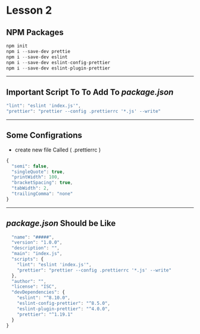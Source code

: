 # **Lesson 2**

## NPM Packages

```JavaScript
npm init
npm i --save-dev prettie
npm i --save-dev eslint
npm i --save-dev eslint-config-prettier
npm i --save-dev eslint-plugin-prettier
```

---

## Important Script To To Add To _package.json_

```JavaScript
"lint": "eslint 'index.js'",
"prettier": "prettier --config .prettierrc '*.js' --write"
```

---

## Some Configrations

- create new file Called ( .prettierrc )

```js
{
  "semi": false,
  "singleQuote": true,
  "printWidth": 100,
  "bracketSpacing": true,
  "tabWidth": 2,
  "trailingComma": "none"
}
```

---

## _package.json_ Should be Like

```js
  "name": "#####",
  "version": "1.0.0",
  "description": "",
  "main": "index.js",
  "scripts": {
    "lint": "eslint 'index.js'",
    "prettier": "prettier --config .prettierrc '*.js' --write"
  },
  "author": "",
  "license": "ISC",
  "devDependencies": {
    "eslint": "^8.10.0",
    "eslint-config-prettier": "^8.5.0",
    "eslint-plugin-prettier": "^4.0.0",
    "prettier": "^1.19.1"
  }
}
```
